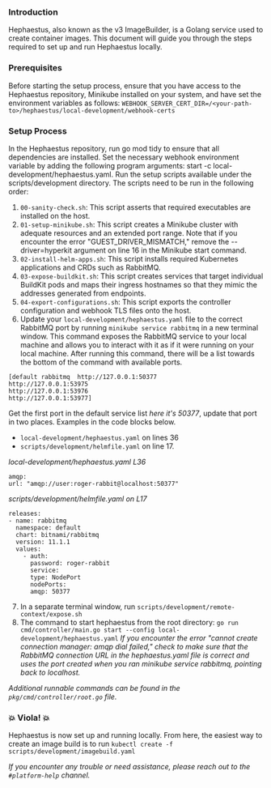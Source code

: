 
### Introduction

Hephaestus, also known as the v3 ImageBuilder, is a Golang service used to create container images. This document will guide you through the steps required to set up and run Hephaestus locally.

### Prerequisites
Before starting the setup process, ensure that you have access to the Hephaestus repository, Minikube installed on your system, and have set the environment variables as follows:
`WEBHOOK_SERVER_CERT_DIR=/<your-path-to>/hephaestus/local-development/webhook-certs`

### Setup Process
In the Hephaestus repository, run go mod tidy to ensure that all dependencies are installed.
Set the necessary webhook environment variable by adding the following program arguments: start -c local-development/hephaestus.yaml.
Run the setup scripts available under the scripts/development directory. The scripts need to be run in the following order:
1. `00-sanity-check.sh`: This script asserts that required executables are installed on the host.
2. `01-setup-minikube.sh`: This script creates a Minikube cluster with adequate resources and an extended port range. Note that if you encounter the error "GUEST_DRIVER_MISMATCH," remove the --driver=hyperkit argument on line 16 in the Minikube start command.
3. `02-install-helm-apps.sh`: This script installs required Kubernetes applications and CRDs such as RabbitMQ.
4. `03-expose-buildkit.sh`: This script creates services that target individual BuildKit pods and maps their ingress hostnames so that they mimic the addresses generated from endpoints.
5. `04-export-configurations.sh`: This script exports the controller configuration and webhook TLS files onto the host.
6. Update your `local-development/hephaestus.yaml` file to the correct RabbitMQ port by running `minikube service rabbitmq` in a new terminal window.
This command exposes the RabbitMQ service to your local machine and allows you to interact with it as if it were running on your local machine.
After running this command, there will be a list towards the bottom of the command with available ports.
```
[default rabbitmq  http://127.0.0.1:50377
http://127.0.0.1:53975
http://127.0.0.1:53976
http://127.0.0.1:53977]
```
Get the first port in the default service list _here it's 50377_,  update that port in two places. Examples in the code blocks below.
- `local-development/hephaestus.yaml` on lines 36
- `scripts/development/helmfile.yaml` on line 17.

_local-development/hephaestus.yaml L36_
```
amqp:
url: "amqp://user:roger-rabbit@localhost:50377"
```

_scripts/development/helmfile.yaml on L17_
```
releases:
- name: rabbitmq
  namespace: default
  chart: bitnami/rabbitmq
  version: 11.1.1
  values:
    - auth:
      password: roger-rabbit
      service:
      type: NodePort
      nodePorts:
      amqp: 50377
```

7. In a separate terminal window, run `scripts/development/remote-context/expose.sh`
8. The command to start hephaestus from the root directory: `go run cmd/controller/main.go start --config local-development/hephaestus.yaml`
_If you encounter the error "cannot create connection manager: amqp dial failed," check to make sure that the RabbitMQ connection URL in the hephaestus.yaml file is correct and uses the port created when you ran minikube service rabbitmq, pointing back to localhost._

_Additional runnable commands can be found in the `pkg/cmd/controller/root.go` file._
### 💥 Viola! 💥
Hephaestus is now set up and running locally. From here, the easiest way to create an image build is to run `kubectl create -f scripts/development/imagebuild.yaml`

_If you encounter any trouble or need assistance, please reach out to the `#platform-help` channel._
